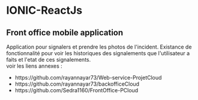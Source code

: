 # IONIC-ReactJs
## Front office mobile application

Application pour signalers et prendre les photos de l'incident.
Existance de fonctionnalité pour voir les historiques des signalements que l'utilisateur a faits et l'etat de ces signalements.
</br>
voir les liens annexes :
<ul>
<li>https://github.com/rayannayar73/Web-service-ProjetCloud</li>
<li>https://github.com/rayannayar73/backofficeCloud</li>
<li>https://github.com/Sedra1160/FrontOffice-PCloud</li>
</ul>
